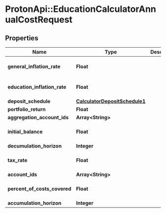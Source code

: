 # ProtonApi::EducationCalculatorAnnualCostRequest

## Properties
Name | Type | Description | Notes
------------ | ------------- | ------------- | -------------
**general_inflation_rate** | **Float** |  | [optional] [default to 0.0]
**education_inflation_rate** | **Float** |  | [optional] [default to 0.05]
**deposit_schedule** | [**CalculatorDepositSchedule1**](CalculatorDepositSchedule1.md) |  | [optional] 
**portfolio_return** | **Float** |  | 
**aggregation_account_ids** | **Array&lt;String&gt;** |  | [optional] 
**initial_balance** | **Float** |  | [optional] [default to 0.0]
**decumulation_horizon** | **Integer** |  | 
**tax_rate** | **Float** |  | [optional] [default to 0.0]
**account_ids** | **Array&lt;String&gt;** |  | [optional] 
**percent_of_costs_covered** | **Float** |  | [optional] [default to 1.0]
**accumulation_horizon** | **Integer** |  | 


